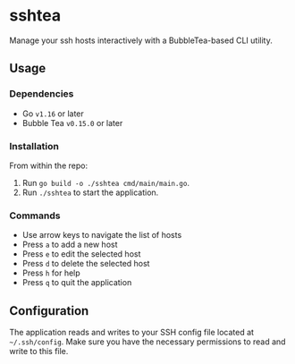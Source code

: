 # sshtea

Manage your ssh hosts interactively with a BubbleTea-based CLI utility.

## Usage

### Dependencies

- Go `v1.16` or later
- Bubble Tea `v0.15.0` or later

### Installation

From within the repo:

1. Run `go build -o ./sshtea cmd/main/main.go`.
2. Run `./sshtea` to start the application.

### Commands

- Use arrow keys to navigate the list of hosts
- Press `a` to add a new host
- Press `e` to edit the selected host
- Press `d` to delete the selected host
- Press `h` for help
- Press `q` to quit the application

## Configuration

The application reads and writes to your SSH config file located at `~/.ssh/config`. Make sure you have the necessary permissions to read and write to this file.
